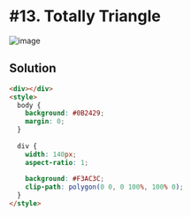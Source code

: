 # #13. Totally Triangle
![image](https://user-images.githubusercontent.com/88684972/198737115-29bda957-dfb7-47eb-99af-e4933dafcadf.png)

## Solution
```html
<div></div>
<style>
  body {
    background: #0B2429;
    margin: 0;
  }
  
  div {
    width: 140px;
    aspect-ratio: 1;
    
    background: #F3AC3C;
    clip-path: polygon(0 0, 0 100%, 100% 0);
  }
</style>
```
